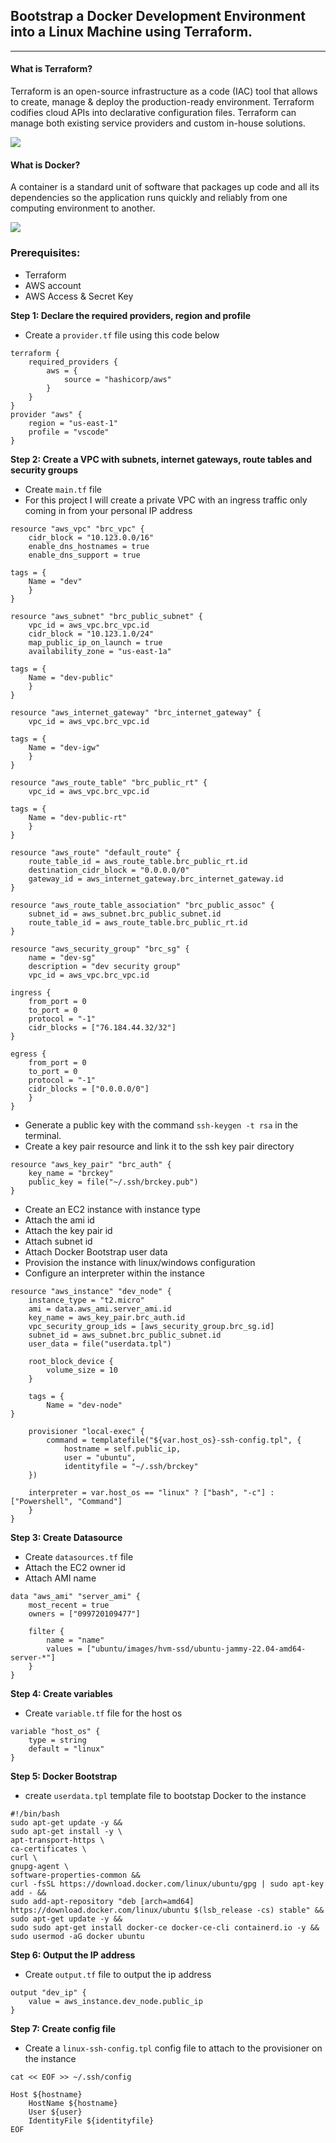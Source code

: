 ## Bootstrap a Docker Development Environment into a Linux Machine using Terraform.

---

#### What is Terraform?

Terraform is an open-source infrastructure as a code (IAC) tool that allows to create, manage & deploy the production-ready environment. Terraform codifies cloud APIs into declarative configuration files. Terraform can manage both existing service providers and custom in-house solutions.

![](2022-12-26-23-50-56.png)

#### What is Docker?

A container is a standard unit of software that packages up code and all its dependencies so the application runs quickly and reliably from one computing environment to another.

![](2022-12-26-23-51-13.png)

### Prerequisites:

-   Terraform
-   AWS account
-   AWS Access & Secret Key

**Step 1:  Declare the required providers, region and profile**
- Create a `provider.tf` file using this code below

```hcl
terraform {
	required_providers {
		aws = {
			source = "hashicorp/aws"
		}
	}
}
provider "aws" {
	region = "us-east-1"
	profile = "vscode"
}
```

**Step 2: Create a VPC with subnets, internet gateways, route tables and security groups**
- Create `main.tf` file 
- For this project I will create a private VPC with an ingress traffic only coming in from your personal IP address

```hcl
resource "aws_vpc" "brc_vpc" {
	cidr_block = "10.123.0.0/16"
	enable_dns_hostnames = true
	enable_dns_support = true

tags = {
	Name = "dev"
	}
}

resource "aws_subnet" "brc_public_subnet" {
	vpc_id = aws_vpc.brc_vpc.id
	cidr_block = "10.123.1.0/24"
	map_public_ip_on_launch = true
	availability_zone = "us-east-1a"

tags = {
	Name = "dev-public"
	}
}

resource "aws_internet_gateway" "brc_internet_gateway" {
	vpc_id = aws_vpc.brc_vpc.id

tags = {
	Name = "dev-igw"
	}
}

resource "aws_route_table" "brc_public_rt" {
	vpc_id = aws_vpc.brc_vpc.id

tags = {
	Name = "dev-public-rt"
	}
}

resource "aws_route" "default_route" {
	route_table_id = aws_route_table.brc_public_rt.id
	destination_cidr_block = "0.0.0.0/0"
	gateway_id = aws_internet_gateway.brc_internet_gateway.id
}

resource "aws_route_table_association" "brc_public_assoc" {
	subnet_id = aws_subnet.brc_public_subnet.id
	route_table_id = aws_route_table.brc_public_rt.id
}

resource "aws_security_group" "brc_sg" {
	name = "dev-sg"
	description = "dev security group"
	vpc_id = aws_vpc.brc_vpc.id

ingress {
	from_port = 0
	to_port = 0
	protocol = "-1"
	cidr_blocks = ["76.184.44.32/32"]
}

egress {
	from_port = 0
	to_port = 0
	protocol = "-1"
	cidr_blocks = ["0.0.0.0/0"]
	}
}
```

- Generate a public key with the command `ssh-keygen -t rsa` in the terminal.
- Create a key pair resource and link it to the ssh key pair directory

```hcl
resource "aws_key_pair" "brc_auth" {
	key_name = "brckey"
	public_key = file("~/.ssh/brckey.pub")
}
```

- Create an EC2 instance with instance type
- Attach the ami id
- Attach the key pair id
- Attach subnet id
- Attach Docker Bootstrap user data
- Provision the instance with linux/windows configuration
- Configure an interpreter within the instance

```hcl
resource "aws_instance" "dev_node" {
	instance_type = "t2.micro"
	ami = data.aws_ami.server_ami.id
	key_name = aws_key_pair.brc_auth.id
	vpc_security_group_ids = [aws_security_group.brc_sg.id]
	subnet_id = aws_subnet.brc_public_subnet.id
	user_data = file("userdata.tpl")

	root_block_device {
		volume_size = 10
	}

	tags = {
		Name = "dev-node"
}

	provisioner "local-exec" {
		command = templatefile("${var.host_os}-ssh-config.tpl", {
			hostname = self.public_ip,
			user = "ubuntu",
			identityfile = "~/.ssh/brckey"
	})

	interpreter = var.host_os == "linux" ? ["bash", "-c"] : ["Powershell", "Command"]
	}
}
```

**Step 3: Create Datasource**
- Create `datasources.tf` file 
- Attach the EC2 owner id 
- Attach AMI name

```hcl
data "aws_ami" "server_ami" {
	most_recent = true
	owners = ["099720109477"]

	filter {
		name = "name"
		values = ["ubuntu/images/hvm-ssd/ubuntu-jammy-22.04-amd64-server-*"]
	}
}
```

**Step 4: Create variables**
- Create `variable.tf` file for the host os

```hcl
variable "host_os" {
	type = string
	default = "linux"
}
```

**Step 5: Docker Bootstrap**
- create `userdata.tpl` template file to bootstap Docker to the instance

```
#!/bin/bash
sudo apt-get update -y &&
sudo apt-get install -y \
apt-transport-https \
ca-certificates \
curl \
gnupg-agent \
software-properties-common &&
curl -fsSL https://download.docker.com/linux/ubuntu/gpg | sudo apt-key add - &&
sudo add-apt-repository "deb [arch=amd64] https://download.docker.com/linux/ubuntu $(lsb_release -cs) stable" &&
sudo apt-get update -y &&
sudo sudo apt-get install docker-ce docker-ce-cli containerd.io -y &&
sudo usermod -aG docker ubuntu
```

**Step 6: Output the IP address**
- Create `output.tf` file to output the ip address

```hcl
output "dev_ip" {
	value = aws_instance.dev_node.public_ip
}
```

**Step 7: Create config file**
- Create a `linux-ssh-config.tpl` config file to attach to the provisioner on the instance

```
cat << EOF >> ~/.ssh/config

Host ${hostname}
    HostName ${hostname}
    User ${user}
    IdentityFile ${identityfile}
EOF
```